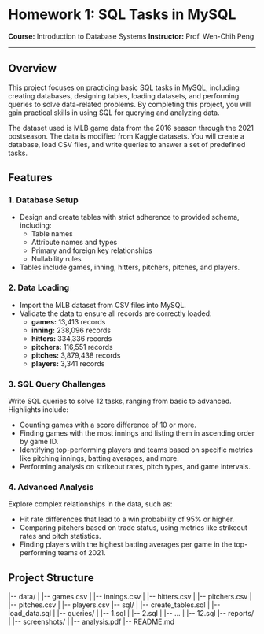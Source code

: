 # Homework 1: SQL Tasks in MySQL

**Course:** Introduction to Database Systems
**Instructor:** Prof. Wen-Chih Peng

---

## Overview
This project focuses on practicing basic SQL tasks in MySQL, including creating databases, designing tables, loading datasets, and performing queries to solve data-related problems. By completing this project, you will gain practical skills in using SQL for querying and analyzing data.

The dataset used is MLB game data from the 2016 season through the 2021 postseason. The data is modified from Kaggle datasets. You will create a database, load CSV files, and write queries to answer a set of predefined tasks.

## Features
### 1. Database Setup
   * Design and create tables with strict adherence to provided schema, including:
     - Table names
     - Attribute names and types
     - Primary and foreign key relationships
     - Nullability rules
   * Tables include games, inning, hitters, pitchers, pitches, and players.
### 2. Data Loading
   * Import the MLB dataset from CSV files into MySQL.
   * Validate the data to ensure all records are correctly loaded:
     - **games:** 13,413 records
     - **inning:** 238,096 records
     - **hitters:** 334,336 records
     - **pitchers:** 116,551 records
     - **pitches:** 3,879,438 records
     - **players:** 3,341 records
### 3. SQL Query Challenges   
Write SQL queries to solve 12 tasks, ranging from basic to advanced. Highlights include:
* Counting games with a score difference of 10 or more.
* Finding games with the most innings and listing them in ascending order by game ID.
* Identifying top-performing players and teams based on specific metrics like pitching innings, batting averages, and more.
* Performing analysis on strikeout rates, pitch types, and game intervals.
### 4. Advanced Analysis
Explore complex relationships in the data, such as:
* Hit rate differences that lead to a win probability of 95% or higher.
* Comparing pitchers based on trade status, using metrics like strikeout rates and pitch statistics.
* Finding players with the highest batting averages per game in the top-performing teams of 2021.


## Project Structure
|-- data/
|   |-- games.csv
|   |-- innings.csv
|   |-- hitters.csv
|   |-- pitchers.csv
|   |-- pitches.csv
|   |-- players.csv
|-- sql/
|   |-- create_tables.sql
|   |-- load_data.sql
|   |-- queries/
|       |-- 1.sql
|       |-- 2.sql
|       |-- ...
|       |-- 12.sql
|-- reports/
|   |-- screenshots/
|   |-- analysis.pdf
|-- README.md


